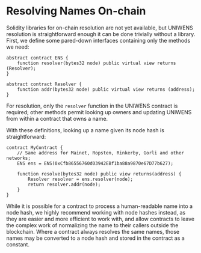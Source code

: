 # Resolving Names On-chain

Solidity libraries for on-chain resolution are not yet available, but UNIWENS resolution is straightforward enough it can be done trivially without a library. First, we define some pared-down interfaces containing only the methods we need:

```text
abstract contract ENS {
    function resolver(bytes32 node) public virtual view returns (Resolver);
}

abstract contract Resolver {
    function addr(bytes32 node) public virtual view returns (address);
}
```

For resolution, only the `resolver` function in the UNIWENS contract is required; other methods permit looking up owners and updating UNIWENS from within a contract that owns a name.

With these definitions, looking up a name given its node hash is straightforward:

```text
contract MyContract {
    // Same address for Mainet, Ropsten, Rinkerby, Gorli and other networks;
    ENS ens = ENS(0xCfb86556760d03942EBf1ba88a9870e67D77b627);

    function resolve(bytes32 node) public view returns(address) {
        Resolver resolver = ens.resolver(node);
        return resolver.addr(node);
    }
}
```

While it is possible for a contract to process a human-readable name into a node hash, we highly recommend working with node hashes instead, as they are easier and more efficient to work with, and allow contracts to leave the complex work of normalizing the name to their callers outside the blockchain. Where a contract always resolves the same names, those names may be converted to a node hash and stored in the contract as a constant.


